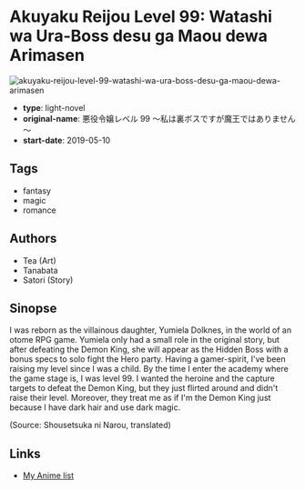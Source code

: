 # Akuyaku Reijou Level 99: Watashi wa Ura-Boss desu ga Maou dewa Arimasen

![akuyaku-reijou-level-99-watashi-wa-ura-boss-desu-ga-maou-dewa-arimasen](https://cdn.myanimelist.net/images/manga/2/236050.jpg)

-   **type**: light-novel
-   **original-name**: 悪役令嬢レベル 99 ～私は裏ボスですが魔王ではありません～
-   **start-date**: 2019-05-10

## Tags

-   fantasy
-   magic
-   romance

## Authors

-   Tea (Art)
-   Tanabata
-   Satori (Story)

## Sinopse

I was reborn as the villainous daughter, Yumiela Dolknes, in the world of an otome RPG game. Yumiela only had a small role in the original story, but after defeating the Demon King, she will appear as the Hidden Boss with a bonus specs to solo fight the Hero party. Having a gamer-spirit, I've been raising my level since I was a child. By the time I enter the academy where the game stage is, I was level 99. I wanted the heroine and the capture targets to defeat the Demon King, but they just flirted around and didn't raise their level. Moreover, they treat me as if I'm the Demon King just because I have dark hair and use dark magic.

(Source: Shousetsuka ni Narou, translated)

## Links

-   [My Anime list](https://myanimelist.net/manga/126487/Akuyaku_Reijou_Level_99__Watashi_wa_Ura-Boss_desu_ga_Maou_dewa_Arimasen)
